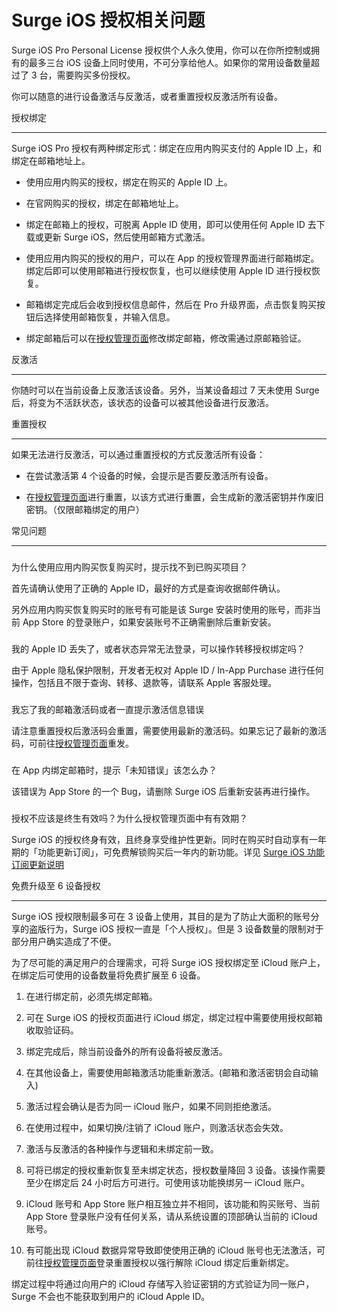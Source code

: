 Surge iOS 授权相关问题
================

Surge iOS Pro Personal License 授权供个人永久使用，你可以在你所控制或拥有的最多三台 iOS 设备上同时使用，不可分享给他人。如果你的常用设备数量超过了 3 台，需要购买多份授权。

你可以随意的进行设备激活与反激活，或者重置授权反激活所有设备。

[](#shou-quan-bang-ding)

授权绑定


----------------------------------

Surge iOS Pro 授权有两种绑定形式：绑定在应用内购买支付的 Apple ID 上，和绑定在邮箱地址上。

*   使用应用内购买的授权，绑定在购买的 Apple ID 上。
    
*   在官网购买的授权，绑定在邮箱地址上。
    
*   绑定在邮箱上的授权，可脱离 Apple ID 使用，即可以使用任何 Apple ID 去下载或更新 Surge iOS，然后使用邮箱方式激活。
    
*   使用应用内购买的授权的用户，可以在 App 的授权管理界面进行邮箱绑定。绑定后即可以使用邮箱进行授权恢复，也可以继续使用 Apple ID 进行授权恢复。
    
*   邮箱绑定完成后会收到授权信息邮件，然后在 Pro 升级界面，点击恢复购买按钮后选择使用邮箱恢复，并输入信息。
    
*   绑定邮箱后可以在[授权管理页面](https://nssurge.com/account)修改绑定邮箱，修改需通过原邮箱验证。
    

[](#fan-ji-huo)

反激活


------------------------

你随时可以在当前设备上反激活该设备。另外，当某设备超过 7 天未使用 Surge 后，将变为不活跃状态，该状态的设备可以被其他设备进行反激活。

[](#zhong-zhi-shou-quan)

重置授权


----------------------------------

如果无法进行反激活，可以通过重置授权的方式反激活所有设备：

*   在尝试激活第 4 个设备的时候，会提示是否要反激活所有设备。
    
*   在[授权管理页面](https://nssurge.com/account)进行重置，以该方式进行重置，会生成新的激活密钥并作废旧密钥。（仅限邮箱绑定的用户）
    

[](#chang-jian-wen-ti)

常见问题


--------------------------------

### 

[](#wei-shen-me-shi-yong-ying-yong-nei-gou-mai-hui-fu-gou-mai-shi-ti-shi-zhao-bu-dao-yi-gou-mai-xiang-mu)

为什么使用应用内购买恢复购买时，提示找不到已购买项目？

首先请确认使用了正确的 Apple ID，最好的方式是查询收据邮件确认。

另外应用内购买恢复购买时的账号有可能是该 Surge 安装时使用的账号，而非当前 App Store 的登录账户，如果安装账号不正确需删除后重新安装。

### 

[](#wo-de-apple-id-diu-shi-le-huo-zhe-zhuang-tai-yi-chang-wu-fa-deng-lu-ke-yi-cao-zuo-zhuan-yi-shou-quan)

我的 Apple ID 丢失了，或者状态异常无法登录，可以操作转移授权绑定吗？

由于 Apple 隐私保护限制，开发者无权对 Apple ID / In-App Purchase 进行任何操作，包括且不限于查询、转移、退款等，请联系 Apple 客服处理。

### 

[](#wo-wang-le-wo-de-you-xiang-ji-huo-ma-huo-zhe-yi-zhi-ti-shi-ji-huo-xin-xi-cuo-wu)

我忘了我的邮箱激活码或者一直提示激活信息错误

请注意重置授权后激活码会重置，需要使用最新的激活码。如果忘记了最新的激活码，可前往[授权管理页面](https://nssurge.com/account)重发。

### 

[](#zai-app-nei-bang-ding-you-xiang-shi-ti-shi-wei-zhi-cuo-wu-gai-zen-me-ban)

在 App 内绑定邮箱时，提示「未知错误」该怎么办？

该错误为 App Store 的一个 Bug，请删除 Surge iOS 后重新安装再进行操作。

### 

[](#shou-quan-bu-ying-gai-shi-zhong-sheng-you-xiao-ma-wei-shen-me-shou-quan-guan-li-ye-mian-zhong-you-yo)

授权不应该是终生有效吗？为什么授权管理页面中有有效期？

Surge iOS 的授权终身有效，且终身享受维护性更新。同时在购买时自动享有一年期的「功能更新订阅」，可免费解锁购买后一年内的新功能。详见 [Surge iOS 功能订阅更新说明](/surge-knowledge-base/zh/license/ios-fus)

[](#mian-fei-sheng-ji-zhi-6-she-bei-shou-quan)

免费升级至 6 设备授权


----------------------------------------------------------------

Surge iOS 授权限制最多可在 3 设备上使用，其目的是为了防止大面积的账号分享的盗版行为，Surge iOS 授权一直是「个人授权」。但是 3 设备数量的限制对于部分用户确实造成了不便。

为了尽可能的满足用户的合理需求，可将 Surge iOS 授权绑定至 iCloud 账户上，在绑定后可使用的设备数量将免费扩展至 6 设备。

1.  在进行绑定前，必须先绑定邮箱。
    
2.  可在 Surge iOS 的授权页面进行 iCloud 绑定，绑定过程中需要使用授权邮箱收取验证码。
    
3.  绑定完成后，除当前设备外的所有设备将被反激活。
    
4.  在其他设备上，需要使用邮箱激活功能重新激活。(邮箱和激活密钥会自动输入)
    
5.  激活过程会确认是否为同一 iCloud 账户，如果不同则拒绝激活。
    
6.  在使用过程中，如果切换/注销了 iCloud 账户，则激活状态会失效。
    
7.  激活与反激活的各种操作与逻辑和未绑定前一致。
    
8.  可将已绑定的授权重新恢复至未绑定状态，授权数量降回 3 设备。该操作需要至少在绑定后 24 小时后方可进行。可使用该功能换绑另一 iCloud 账户。
    
9.  iCloud 账号和 App Store 账户相互独立并不相同，该功能和购买账号、当前 App Store 登录账户没有任何关系，请从系统设置的顶部确认当前的 iCloud 账号。
    
10.  有可能出现 iCloud 数据异常导致即使使用正确的 iCloud 账号也无法激活，可前往[授权管理页面](https://nssurge.com/account)登录重置授权以强行解除 iCloud 绑定后重新绑定。
    

绑定过程中将通过向用户的 iCloud 存储写入验证密钥的方式验证为同一账户， Surge 不会也不能获取到用户的 iCloud Apple ID。